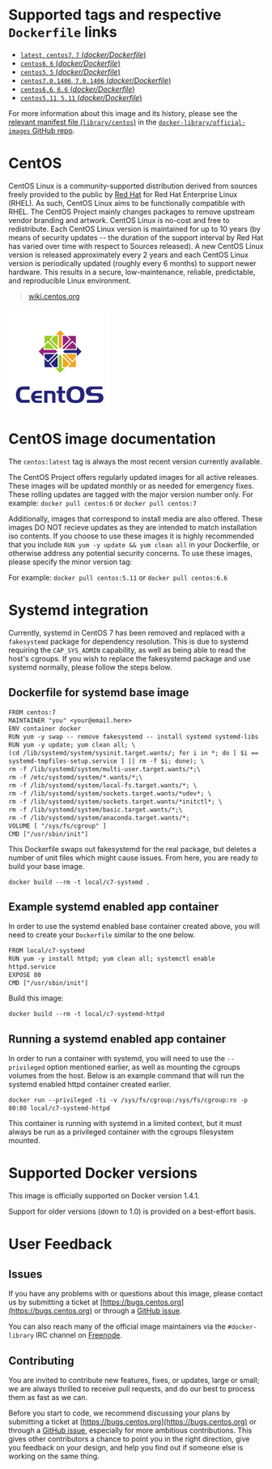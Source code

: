 # Supported tags and respective `Dockerfile` links

- [`latest`, `centos7`, `7` (*docker/Dockerfile*)](https://github.com/CentOS/sig-cloud-instance-images/blob/c7bfde2d0e3ed621ecfbf02aae7b50d4c912b0f1/docker/Dockerfile)
- [`centos6`, `6` (*docker/Dockerfile*)](https://github.com/CentOS/sig-cloud-instance-images/blob/684a5ab43827c8316810e5d2abe6ce60e2d68e6e/docker/Dockerfile)
- [`centos5`, `5` (*docker/Dockerfile*)](https://github.com/CentOS/sig-cloud-instance-images/blob/b0178df16b85ccebaa1bcdbb0aa447f67a2df632/docker/Dockerfile)
- [`centos7.0.1406`, `7.0.1406` (*docker/Dockerfile*)](https://github.com/CentOS/sig-cloud-instance-images/blob/30aa31e885e3378203d40e50cfd146b160b589dc/docker/Dockerfile)
- [`centos6.6`, `6.6` (*docker/Dockerfile*)](https://github.com/CentOS/sig-cloud-instance-images/blob/72a13cc9b85c6c500531d5f1e1dd86b8308a1cda/docker/Dockerfile)
- [`centos5.11`, `5.11` (*docker/Dockerfile*)](https://github.com/CentOS/sig-cloud-instance-images/blob/e0f32850b2893baaa25efa9d98585f4c92aa83fb/docker/Dockerfile)

For more information about this image and its history, please see the [relevant
manifest file
(`library/centos`)](https://github.com/docker-library/official-images/blob/master/library/centos)
in the [`docker-library/official-images` GitHub
repo](https://github.com/docker-library/official-images).

# CentOS

CentOS Linux is a community-supported distribution derived from sources
freely provided to the public by [Red Hat](ftp://ftp.redhat.com/pub/redhat/linux/enterprise/)
for Red Hat Enterprise Linux (RHEL). As such, CentOS Linux aims to be
functionally compatible with RHEL. The CentOS Project mainly changes
packages to remove upstream vendor branding and artwork. CentOS Linux
is no-cost and free to redistribute. Each CentOS Linux version is maintained
for up to 10 years (by means of security updates -- the duration of the
support interval by Red Hat has varied over time with respect to Sources
released). A new CentOS Linux version is released approximately every 2 years
and each CentOS Linux version is periodically updated (roughly every 6 months)
to support newer hardware. This results in a secure, low-maintenance,
reliable, predictable, and reproducible Linux environment.


> [wiki.centos.org](https://wiki.centos.org/FrontPage)

![logo](https://raw.githubusercontent.com/docker-library/docs/master/centos/logo.png)

# CentOS image documentation

The `centos:latest` tag is always the most recent version currently
available.

The CentOS Project offers regularly updated images for all active releases.
These images will be updated monthly or as needed for emergency fixes. These
rolling updates are tagged with the major version number only.
For example: `docker pull centos:6` or `docker pull centos:7`

Additionally, images that correspond to install media are also offered. These
images DO NOT recieve updates as they are intended to match installation iso
contents. If you choose to use these images it is highly recommended that you
include `RUN yum -y update && yum clean all` in your Dockerfile, or otherwise
address any potential security concerns. To use these images, please specify
the minor version tag:

For example: `docker pull centos:5.11` or `docker pull centos:6.6`


# Systemd integration

Currently, systemd in CentOS 7 has been removed and replaced with a
`fakesystemd` package for dependency resolution. This is due to systemd
requiring the `CAP_SYS_ADMIN` capability, as well as being able to read
the host's cgroups. If you wish to replace the fakesystemd package and
use systemd normally, please follow the steps below.

## Dockerfile for systemd base image

    FROM centos:7
    MAINTAINER "you" <your@email.here>
    ENV container docker
    RUN yum -y swap -- remove fakesystemd -- install systemd systemd-libs
    RUN yum -y update; yum clean all; \
    (cd /lib/systemd/system/sysinit.target.wants/; for i in *; do [ $i ==
    systemd-tmpfiles-setup.service ] || rm -f $i; done); \
    rm -f /lib/systemd/system/multi-user.target.wants/*;\
    rm -f /etc/systemd/system/*.wants/*;\
    rm -f /lib/systemd/system/local-fs.target.wants/*; \
    rm -f /lib/systemd/system/sockets.target.wants/*udev*; \
    rm -f /lib/systemd/system/sockets.target.wants/*initctl*; \
    rm -f /lib/systemd/system/basic.target.wants/*;\
    rm -f /lib/systemd/system/anaconda.target.wants/*;
    VOLUME [ "/sys/fs/cgroup" ]
    CMD ["/usr/sbin/init"]

This Dockerfile swaps out fakesystemd for the real package, but deletes a
number of unit files which might cause issues. From here, you are ready
to build your base image.

    docker build --rm -t local/c7-systemd .

## Example systemd enabled app container

In order to use the systemd enabled base container created above, you will
need to create your `Dockerfile` similar to the one below.

    FROM local/c7-systemd
    RUN yum -y install httpd; yum clean all; systemctl enable httpd.service
    EXPOSE 80
    CMD ["/usr/sbin/init"]

Build this image:

    docker build --rm -t local/c7-systemd-httpd

## Running a systemd enabled app container

In order to run a container with systemd, you will need to use the
`--privileged` option mentioned earlier, as well as mounting the cgroups
volumes from the host. Below is an example command that will run the
systemd enabled httpd container created earlier.

    docker run --privileged -ti -v /sys/fs/cgroup:/sys/fs/cgroup:ro -p 80:80 local/c7-systemd-httpd

This container is running with systemd in a limited context, but it must
always be run as a privileged container with the cgroups filesystem mounted.

# Supported Docker versions

This image is officially supported on Docker version 1.4.1.

Support for older versions (down to 1.0) is provided on a best-effort basis.

# User Feedback

## Issues

If you have any problems with or questions about this image, please contact us
 by submitting a ticket at [https://bugs.centos.org](https://bugs.centos.org) or through a [GitHub issue](https://github.com/CentOS/sig-cloud-instance-images/issues).

You can also reach many of the official image maintainers via the
`#docker-library` IRC channel on [Freenode](https://freenode.net).

## Contributing

You are invited to contribute new features, fixes, or updates, large or small;
we are always thrilled to receive pull requests, and do our best to process them
as fast as we can.

Before you start to code, we recommend discussing your plans by submitting a ticket at [https://bugs.centos.org](https://bugs.centos.org) or 
through a [GitHub issue](https://github.com/CentOS/sig-cloud-instance-images/issues), especially for more ambitious
contributions. This gives other contributors a chance to point you in the right
direction, give you feedback on your design, and help you find out if someone
else is working on the same thing.
